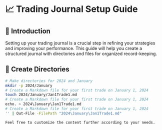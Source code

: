 # 📈 Trading Journal Setup Guide

## 🚀 Introduction

Setting up your trading journal is a crucial step in refining your strategies and improving your performance. This guide will help you create a structured journal with directories and files for organized record-keeping.

## 📁 Create Directories

```bash
# Make directories for 2024 and January
mkdir -p 2024/January
# Create a Markdown file for your first trade on January 1, 2024
touch 2024/January/Jan1Trade1.md
# Create a Markdown file for your first trade on January 1, 2024
echo. > 2024\January\Jan1Trade1.md
# Create a Markdown file for your first trade on January 1, 2024
'' | Out-File -FilePath "2024\January\Jan1Trade1.md"

Feel free to customize the content further according to your needs.
